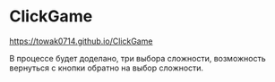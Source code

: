 # ClickGame

https://towak0714.github.io/ClickGame


В процессе будет доделано, три выбора сложности, возможность вернуться с кнопки обратно на выбор сложности.
